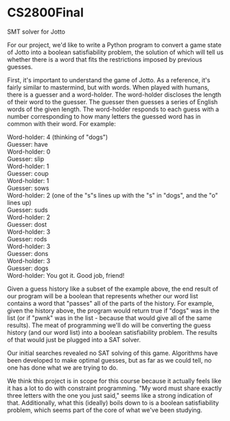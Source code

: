 # CS2800Final
SMT solver for Jotto

For our project, we'd like to write a Python program to convert a game state of Jotto into a boolean 
satisfiability problem, the solution of which will tell us whether there is a word that fits the 
restrictions imposed by previous guesses.

First, it's important to understand the game of Jotto. As a reference, it's fairly similar to
mastermind, but with words. When played with humans, there is a guesser and a word-holder. The
word-holder discloses the length of their word to the guesser. The guesser then guesses a series
of English words of the given length. The word-holder responds to each guess with a number corresponding
to how many letters the guessed word has in common with their word. For example:

Word-holder: 4 (thinking of "dogs")  
Guesser: have  
Word-holder: 0  
Guesser: slip  
Word-holder: 1  
Guesser: coup  
Word-holder: 1  
Guesser: sows  
Word-holder: 2 (one of the "s"s lines up with the "s" in "dogs", and the "o" lines up)  
Guesser: suds  
Word-holder: 2  
Guesser: dost  
Word-holder: 3  
Guesser: rods  
Word-holder: 3  
Guesser: dons  
Word-holder: 3  
Guesser: dogs  
Word-holder: You got it. Good job, friend!  

Given a guess history like a subset of the example above, the end result of our program will be a boolean
that represents whether our word list contains a word that "passes" all of the parts of the history. For
example, given the history above, the program would return true if "dogs" was in the list
(or if "pwnk" was in the list - because that would give all of the same results). The meat of programming
we'll do will be converting the guess history (and our word list) into a boolean satisfiability problem.
The results of that would just be plugged into a SAT solver.

Our initial searches revealed no SAT solving of this game. Algorithms have been developed to make optimal
guesses, but as far as we could tell, no one has done what we are trying to do.

We think this project is in scope for this course because it actually feels like it has a lot to do 
with constraint programming. "My word must share exactly three letters with the one you just said,"
seems like a strong indication of that. Additionally, what this (ideally) boils down to is a boolean
satisfiability problem, which seems part of the core of what we've been studying.
